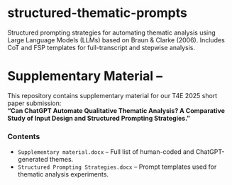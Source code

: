 # structured-thematic-prompts
Structured prompting strategies for automating thematic analysis using Large Language Models (LLMs) based on Braun &amp; Clarke (2006). Includes CoT and FSP templates for full-transcript and stepwise analysis.

# Supplementary Material –

This repository contains supplementary material for our T4E 2025 short paper submission:  
**“Can ChatGPT Automate Qualitative Thematic Analysis? A Comparative Study of Input Design and Structured Prompting Strategies.”**

### Contents
- `Supplementary material.docx` – Full list of human-coded and ChatGPT-generated themes.
- `Structured Prompting Strategies.docx` – Prompt templates used for thematic analysis experiments.

